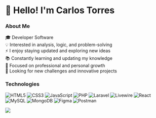 # 👋 Hello! I'm Carlos Torres

### About Me
🎓 Developer Software<br>💡 Interested in analysis, logic, and problem-solving<br>⚡ I enjoy staying updated and exploring new ideas<br>📚 Constantly learning and updating my knowledge<br>🎯 Focused on professional and personal growth<br>🚀 Looking for new challenges and innovative projects


### Technologies
![HTML5](https://img.shields.io/badge/html5-%23E34F26.svg?style=plastic&logo=html5&logoColor=white) ![CSS3](https://img.shields.io/badge/css3-%231572B6.svg?style=plastic&logo=css3&logoColor=white)  ![JavaScript](https://img.shields.io/badge/javascript-%23323330.svg?style=plastic&logo=javascript&logoColor=%23F7DF1E) ![PHP](https://img.shields.io/badge/php-%23777BB4.svg?style=plastic&logo=php&logoColor=white) ![Laravel](https://img.shields.io/badge/laravel-%23FF2D20.svg?style=plastic&logo=laravel&logoColor=white) ![Livewire](https://img.shields.io/badge/livewire-%234e56a6.svg?style=plastic&logo=livewire&logoColor=white) ![React](https://img.shields.io/badge/react-%2320232a.svg?style=plastic&logo=react&logoColor=%2361DAFB) 
<br>
![MySQL](https://img.shields.io/badge/mysql-4479A1.svg?style=plastic&logo=mysql&logoColor=white) ![MongoDB](https://img.shields.io/badge/MongoDB-%234ea94b.svg?style=plastic&logo=mongodb&logoColor=white) ![Figma](https://img.shields.io/badge/figma-%23F24E1E.svg?style=plastic&logo=figma&logoColor=white) ![Postman](https://img.shields.io/badge/Postman-FF6C37?style=plastic&logo=postman&logoColor=white)

![](https://github-readme-stats.vercel.app/api?username=devsiders&theme=radical&hide_border=true&include_all_commits=false&count_private=false)<br/>


<!-- Proudly created with GPRM ( https://gprm.itsvg.in ) -->
